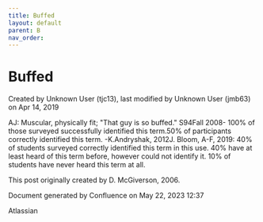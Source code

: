 ```yaml
---
title: Buffed
layout: default
parent: B
nav_order:
---
```


# Buffed

Created by  Unknown User (tjc13), last modified by  Unknown User (jmb63) on Apr 14, 2019

AJ: Muscular, physically fit; &quot;That guy is so buffed.&quot; S94Fall 2008- 100% of those surveyed successfully identified this term.50% of participants correctly identified this term. -K.Andryshak, 2012J. Bloom, A-F, 2019: 40% of students surveyed correctly identified this term in this use. 40% have at least heard of this term before, however could not identify it. 10% of students have never heard this term at all. 

This post originally created by D. McGiverson, 2006.

Document generated by Confluence on May 22, 2023 12:37

Atlassian
